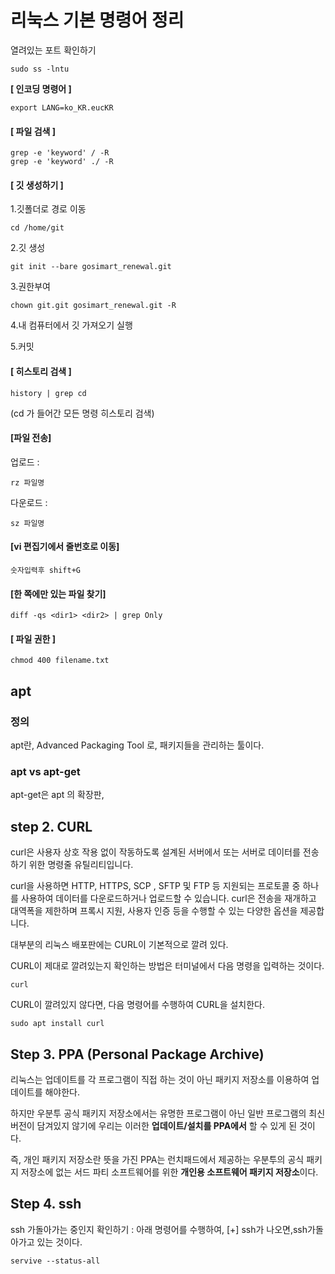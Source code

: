 # 리눅스 기본 명령어 정리



열려있는 포트 확인하기

```shell
sudo ss -lntu
```



**[ 인코딩 명령어 ]**

```
export LANG=ko_KR.eucKR 
```



#### [ 파일 검색 ]

```
grep -e 'keyword' / -R
grep -e 'keyword' ./ -R
```



#### [ 깃 생성하기 ]

1.깃폴더로 경로 이동	

```
cd /home/git
```


2.깃 생성		

```
git init --bare gosimart_renewal.git 
```


3.권한부여		

```
chown git.git gosimart_renewal.git -R 
```


4.내 컴퓨터에서 깃 가져오기 실행 

5.커밋



#### [ 히스토리 검색 ]

```
history | grep cd 
```

(cd 가 들어간 모든 명령 히스토리 검색)



#### [파일 전송]

업로드 : 

```
rz 파일명
```


다운로드 : 

```
sz 파일명
```



#### [vi 편집기에서 줄번호로 이동]

```
숫자입력후 shift+G
```



#### [한 쪽에만 있는 파일 찾기]

```
diff -qs <dir1> <dir2> | grep Only
```



#### [ 파일 권한 ]

```shell
chmod 400 filename.txt
```



## apt



### 정의 

apt란, Advanced Packaging Tool 로, 패키지들을 관리하는 툴이다. 

### apt vs apt-get

apt-get은 apt 의 확장판, 



## step 2. CURL

curl은 사용자 상호 작용 없이 작동하도록 설계된 서버에서 또는 서버로 데이터를 전송하기 위한 명령줄 유틸리티입니다. 

curl을 사용하면 HTTP, HTTPS, SCP , SFTP 및 FTP 등 지원되는 프로토콜 중 하나를 사용하여 데이터를 다운로드하거나 업로드할 수 있습니다. curl은 전송을 재개하고 대역폭을 제한하며 프록시 지원, 사용자 인증 등을 수행할 수 있는 다양한 옵션을 제공합니다.

대부분의 리눅스 배포판에는 CURL이 기본적으로 깔려 있다. 

CURL이 제대로 깔려있는지 확인하는 방법은 터미널에서 다음 명령을 입력하는 것이다.

```shell
curl
```



CURL이 깔려있지 않다면, 다음 명령어를 수행하여 CURL을 설치한다.

```shell
sudo apt install curl
```

###



## Step 3. PPA (Personal Package Archive)

리눅스는 업데이트를 각 프로그램이 직접 하는 것이 아닌 패키지 저장소를 이용하여 업데이트를 해야한다.

하지만 우분투 공식 패키지 저장소에서는 유명한 프로그램이 아닌 일반 프로그램의 최신 버전이 담겨있지 않기에 우리는 이러한 **업데이트/설치를 PPA에서** 할 수 있게 된 것이다.

즉, 개인 패키지 저장소란 뜻을 가진 PPA는 런치패드에서 제공하는 우분투의 공식 패키지 저장소에 없는 서드 파티 소프트웨어를 위한 **개인용 소프트웨어 패키지 저장소**이다.



## Step 4. ssh 

ssh 가돌아가는 중인지 확인하기 : 아래 명령어를 수행하여, [+] ssh가 나오면,ssh가돌아가고 있는 것이다.

```shell
servive --status-all
```



